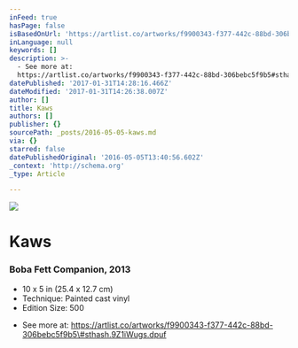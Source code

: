 ```yaml
---
inFeed: true
hasPage: false
isBasedOnUrl: 'https://artlist.co/artworks/f9900343-f377-442c-88bd-306bebc5f9b5'
inLanguage: null
keywords: []
description: >-
  - See more at:
  https://artlist.co/artworks/f9900343-f377-442c-88bd-306bebc5f9b5#sthash.9Z1iWugs.dpuf
datePublished: '2017-01-31T14:28:16.466Z'
dateModified: '2017-01-31T14:26:38.007Z'
author: []
title: Kaws
authors: []
publisher: {}
sourcePath: _posts/2016-05-05-kaws.md
via: {}
starred: false
datePublishedOriginal: '2016-05-05T13:40:56.602Z'
_context: 'http://schema.org'
_type: Article

---
```

![](https://www.filepicker.io/api/file/JSCX04U0QluqK81Iv0qU)

# Kaws

### Boba Fett Companion, 2013

* 10 x 5 in (25.4 x 12.7 cm)
* Technique: Painted cast vinyl
* Edition Size: 500

- See more at: https://artlist.co/artworks/f9900343-f377-442c-88bd-306bebc5f9b5\#sthash.9Z1iWugs.dpuf